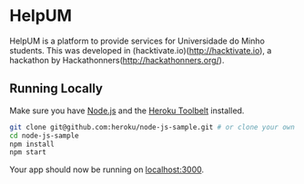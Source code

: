 # HelpUM

HelpUM is a platform to provide services for Universidade do Minho students. This was developed in (hacktivate.io)(http://hacktivate.io), a hackathon by Hackathonners(http://hackathonners.org/). 

## Running Locally

Make sure you have [Node.js](http://nodejs.org/) and the [Heroku Toolbelt](https://toolbelt.heroku.com/) installed.

```sh
git clone git@github.com:heroku/node-js-sample.git # or clone your own fork
cd node-js-sample
npm install
npm start
```

Your app should now be running on [localhost:3000](http://localhost:3000/).
